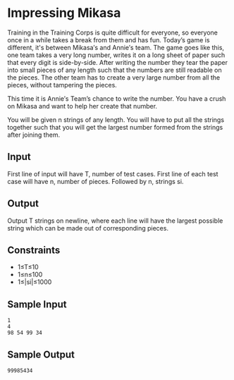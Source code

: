 # Impressing Mikasa

Training in the Training Corps is quite difficult for everyone, so everyone once in a while takes a break from them and has fun. Today’s game is different, it's between Mikasa′s
and Annie′s
team. The game goes like this, one team takes a very long number, writes it on a long sheet of paper such that every digit is side-by-side. After writing the number they tear the paper into small pieces of any length such that the numbers are still readable on the pieces. The other team has to create a very large number from all the pieces, without tampering the pieces.

This time it is Annie′s
Team’s chance to write the number. You have a crush on Mikasa
and want to help her create that number.

You will be given n
strings of any length. You will have to put all the strings together such that you will get the largest number formed from the strings after joining them.

## Input

First line of input will have T, number of test cases. First line of each test case will have n, number of pieces. Followed by n, strings si.

## Output

Output T strings on newline, where each line will have the largest possible string which can be made out of corresponding pieces.

## Constraints

- 1≤T≤10
- 1≤n≤100
- 1≤|si|≤1000

## Sample Input

```
1
4
98 54 99 34
```

## Sample Output

```
99985434
```
